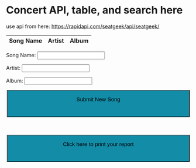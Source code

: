 # Concert API, table, and search here

use api from here: https://rapidapi.com/seatgeek/api/seatgeek/


<table>
  <thead>
  <tr>
    <th>Song Name</th>
    <th>Artist</th>
    <th>Album</th>
  </tr>
  </thead>
  <tbody id="result">
    <!-- javascript generated data -->
  </tbody>
</table>


<form action="javascript:create_FAV()">
    <p><label>
        Song Name:
        <input type="text" name="songname" id="songname" required>
    </label></p>
    <p><label>
        Artist:
        <input type="text" name="srtist" id="artist" required>
    </label></p>
    <p><label>
        Album:
        <input type="text" name="album" id="album" required>
    </label></p>
    <p>
        <button>Submit New Song</button>
    </p>
</form>

<script>
  // prepare HTML result container for new output
  const resultContainer = document.getElementById("result");
  // prepare URL's to allow easy switch from deployment and localhost
  //const url = "https://teambaddieflask.duckdns.org/api/ISPE"
  const url = "http://127.0.0.1:8086/api/FAV"
  const create_fetch = url + '/create';
  const read_fetch = url + '/';

  // Load users on page entry
  read_FAV();


  // Display User Table, data is fetched from Backend Database
  function read_ISPE() {
    // prepare fetch options
    const read_options = {
      method: 'GET', // *GET, POST, PUT, DELETE, etc.
      mode: 'cors', // no-cors, *cors, same-origin
      cache: 'default', // *default, no-cache, reload, force-cache, only-if-cached
      credentials: 'omit', // include, *same-origin, omit
      headers: {
        'Content-Type': 'application/json'
      },
    };

    // fetch the data from API
    fetch(read_fetch, read_options)
      // response is a RESTful "promise" on any successful fetch
      .then(response => {
        // check for response errors
        if (response.status !== 200) {
          const errorMsg = 'Database read error: ' + response.status;
          console.log(errorMsg);
          const tr = document.createElement("tr");
          const td = document.createElement("td");
          td.innerHTML = errorMsg;
          tr.appendChild(td);
          resultContainer.appendChild(tr);
          return;
        }
        
        // valid response will have json data
        response.json().then(data => {
            console.log(data);
            for (let row in data) {
              console.log(data[row]);
              add_row(data[row]);
            }
        })
    })
    // catch fetch errors (ie ACCESS to server blocked)
    .catch(err => {
      console.error(err);
      const tr = document.createElement("tr");
      const td = document.createElement("td");
      td.innerHTML = err;
      tr.appendChild(td);
      resultContainer.appendChild(tr);
    });
  }

  function create_FAV(){
    const body = {
        name2: document.getElementById("name2").value,
        date2: document.getElementById("date2").value,
        duration2: document.getElementById("duration2").value,
        grade: document.getElementById("grade").value
    };
    const requestOptions = {
        method: 'POST',
        body: JSON.stringify(body),
        headers: {
            "content-type": "application/json",
            'Authorization': 'Bearer my-token',
        },
    };

    // URL for Create API
    // Fetch API call to the database to create a new user
    fetch(create_fetch, requestOptions)
      .then(response => {
        // trap error response from Web API
        if (response.status == 211) {
          alert('Name is missing, or is less than 2 characters, please refresh and enter a valid name')
        }
        if (response.status == 212) {
          alert('Duration is missing, or is not an integer, please enter a valid duration')
        }

        if (response.status !== 200) {
          const errorMsg = 'Database create error: ' + response.status;
          console.log(errorMsg);
          const tr = document.createElement("tr");
          const td = document.createElement("td");
          td.innerHTML = errorMsg;
          tr.appendChild(td);
          resultContainer.appendChild(tr);
          return;
        }
        // response contains valid result
        response.json().then(data => {
            console.log(data);
            //add a table row for the new/created userid
            add_row(data);
        })
    })
  }

  function add_row(data) {
    const tr = document.createElement("tr");
    const name2 = document.createElement("td");
    const date2 = document.createElement("td");
    const duration2 = document.createElement("td");
    const grade = document.createElement("td");

    // obtain data that is specific to the API
    name2.innerHTML = data.name2; 
    date2.innerHTML = data.date2; 
    duration2.innerHTML = data.duration2; 
    grade.innerHTML = data.grade; 

    // add HTML to container
    tr.appendChild(name2);
    tr.appendChild(date2);
    tr.appendChild(duration2);
    tr.appendChild(grade);

    resultContainer.appendChild(tr);
  }

</script>

<!-- END OF NEW CODE-->

<style>
 button {
            background-color: #128ca7;
            color: black;
            text-align: center;
            font-size: 15px;
            height: 75;
            width: 500;
            margin-left: auto;
            margin-right: auto;
            padding: 15px 32px;
            display: flex;
            justify-content: center;
         }

</style>

<br>
<br>
<button type="button" onclick="window.print();" class>Click here to print your report</button>
</body>

</html>
